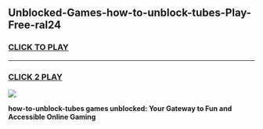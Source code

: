 
## Unblocked-Games-how-to-unblock-tubes-Play-Free-ral24
<h3>
<a href="https://premium76.site?title=how-to-unblock-tubes&ref=21A">CLICK TO PLAY</a></h3>
<hr>

<h3>
<a href="https://premium76.site?title=how-to-unblock-tubes&ref=21A">CLICK 2 PLAY</a>
  
</h3>

<a href="https://premium76.site?title=how-to-unblock-tubes&ref=21A"><img src="https://clearcache.store/games.png"></a>


**how-to-unblock-tubes games unblocked: Your Gateway to Fun and Accessible Online Gaming**
